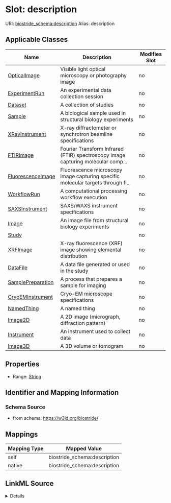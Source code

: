 

# Slot: description 



URI: [biostride_schema:description](https://w3id.org/biostride/schema/description)
Alias: description

<!-- no inheritance hierarchy -->





## Applicable Classes

| Name | Description | Modifies Slot |
| --- | --- | --- |
| [OpticalImage](OpticalImage.md) | Visible light optical microscopy or photography image |  no  |
| [ExperimentRun](ExperimentRun.md) | An experimental data collection session |  no  |
| [Dataset](Dataset.md) | A collection of studies |  no  |
| [Sample](Sample.md) | A biological sample used in structural biology experiments |  no  |
| [XRayInstrument](XRayInstrument.md) | X-ray diffractometer or synchrotron beamline specifications |  no  |
| [FTIRImage](FTIRImage.md) | Fourier Transform Infrared (FTIR) spectroscopy image capturing molecular comp... |  no  |
| [FluorescenceImage](FluorescenceImage.md) | Fluorescence microscopy image capturing specific molecular targets through fl... |  no  |
| [WorkflowRun](WorkflowRun.md) | A computational processing workflow execution |  no  |
| [SAXSInstrument](SAXSInstrument.md) | SAXS/WAXS instrument specifications |  no  |
| [Image](Image.md) | An image file from structural biology experiments |  no  |
| [Study](Study.md) |  |  no  |
| [XRFImage](XRFImage.md) | X-ray fluorescence (XRF) image showing elemental distribution |  no  |
| [DataFile](DataFile.md) | A data file generated or used in the study |  no  |
| [SamplePreparation](SamplePreparation.md) | A process that prepares a sample for imaging |  no  |
| [CryoEMInstrument](CryoEMInstrument.md) | Cryo-EM microscope specifications |  no  |
| [NamedThing](NamedThing.md) | A named thing |  no  |
| [Image2D](Image2D.md) | A 2D image (micrograph, diffraction pattern) |  no  |
| [Instrument](Instrument.md) | An instrument used to collect data |  no  |
| [Image3D](Image3D.md) | A 3D volume or tomogram |  no  |






## Properties

* Range: [String](String.md)




## Identifier and Mapping Information






### Schema Source


* from schema: https://w3id.org/biostride/




## Mappings

| Mapping Type | Mapped Value |
| ---  | ---  |
| self | biostride_schema:description |
| native | biostride_schema:description |




## LinkML Source

<details>
```yaml
name: description
from_schema: https://w3id.org/biostride/
rank: 1000
alias: description
owner: NamedThing
domain_of:
- NamedThing
range: string

```
</details>